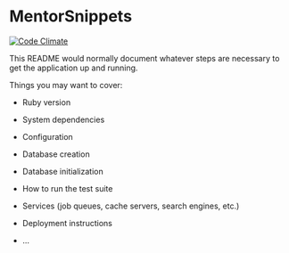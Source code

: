 # MentorSnippets

[![Code Climate](https://codeclimate.com/github/codeclimate/codeclimate/badges/gpa.svg)](https://codeclimate.com/github/BinnyK/MentorSnippets)

This README would normally document whatever steps are necessary to get the
application up and running.

Things you may want to cover:

* Ruby version

* System dependencies

* Configuration

* Database creation

* Database initialization

* How to run the test suite

* Services (job queues, cache servers, search engines, etc.)

* Deployment instructions

* ...
